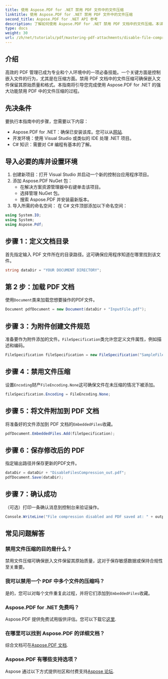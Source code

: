 ```yaml
---
title: 使用 Aspose.PDF for .NET 禁用 PDF 文件中的文件压缩
linktitle: 使用 Aspose.PDF for .NET 禁用 PDF 文件中的文件压缩
second_title: Aspose.PDF for .NET API 参考
description: 了解如何使用 Aspose.PDF for .NET 禁用 PDF 文档中的文件压缩。本详细教程将指导您完成逐步过程以确保嵌入文件。
type: docs
weight: 30
url: /zh/net/tutorials/pdf/mastering-pdf-attachments/disable-file-compression-in-pdf-files/
---
```

## 介绍

高效的 PDF 管理已成为专业和个人环境中的一项必备技能。一个关键方面是控制嵌入文件的行为，尤其是在压缩方面。禁用 PDF 文档中的文件压缩可确保嵌入文件保留其原始质量和格式。本指南将引导您完成使用 Aspose.PDF for .NET 的强大功能禁用 PDF 中的文件压缩的过程。

## 先决条件

要执行本指南中的步骤，您需要以下内容：

-  Aspose.PDF for .NET：确保已安装该库。您可以从[网站](https://releases.aspose.com/pdf/net/).  
- 开发环境：使用 Visual Studio 或类似的 IDE 处理 .NET 项目。
- C# 知识：需要对 C# 编程有基本的了解。

## 导入必要的库并设置环境

1. 创建新项目：打开 Visual Studio 并启动一个新的控制台应用程序项目。
2. 添加 Aspose.PDF NuGet 包：
   - 在解决方案资源管理器中右键单击该项目。
   - 选择管理 NuGet 包。
   - 搜索 Aspose.PDF 并安装最新版本。
3. 导入所需的命名空间：
   在 C# 文件顶部添加以下命名空间：

```csharp
using System.IO;
using System;
using Aspose.Pdf;
```

## 步骤 1：定义文档目录

首先指定输入 PDF 文件所在的目录路径。这可确保应用程序知道在哪里找到该文件。

```csharp
string dataDir = "YOUR DOCUMENT DIRECTORY";
```

## 第 2 步：加载 PDF 文档

使用`Document`类来加载您想要操作的PDF文件。

```csharp
Document pdfDocument = new Document(dataDir + "InputFile.pdf");
```

## 步骤 3：为附件创建文件规范

准备要作为附件添加的文件。`FileSpecification`类允许您定义文件属性，例如描述和编码。

```csharp
FileSpecification fileSpecification = new FileSpecification("SampleFile.txt", "Sample text file");
```

## 步骤 4：禁用文件压缩

设置`Encoding`财产`FileEncoding.None`这可确保文件在未压缩的情况下被添加。

```csharp
fileSpecification.Encoding = FileEncoding.None;
```

## 步骤 5：将文件附加到 PDF 文档

将准备好的文件添加到 PDF 文档的`EmbeddedFiles`收藏。

```csharp
pdfDocument.EmbeddedFiles.Add(fileSpecification);
```

## 步骤 6：保存修改后的 PDF

指定输出路径并保存更新的PDF文件。

```csharp
dataDir = dataDir + "DisableFilesCompression_out.pdf";
pdfDocument.Save(dataDir);
```

## 步骤 7：确认成功

（可选）打印一条确认消息到控制台来验证操作。

```csharp
Console.WriteLine("File compression disabled and PDF saved at: " + outputFile);
```

## 常见问题解答

### 禁用文件压缩的目的是什么？
禁用文件压缩可确保嵌入文件保留其原始质量，这对于保存敏感数据或保持合规性至关重要。

### 我可以禁用一个 PDF 中多个文件的压缩吗？
是的，您可以对每个文件重复此过程，并将它们添加到`EmbeddedFiles`收藏。

### Aspose.PDF for .NET 免费吗？
Aspose.PDF 提供免费试用版供评估。您可以下载它[这里](https://releases.aspose.com/).

### 在哪里可以找到 Aspose.PDF 的详细文档？
综合文档可在[Aspose.PDF 文档](https://reference.aspose.com/pdf/net/).

### Aspose.PDF 有哪些支持选项？
 Aspose 通过以下方式提供社区和付费支持[Aspose 论坛](https://forum.aspose.com/c/pdf/10).